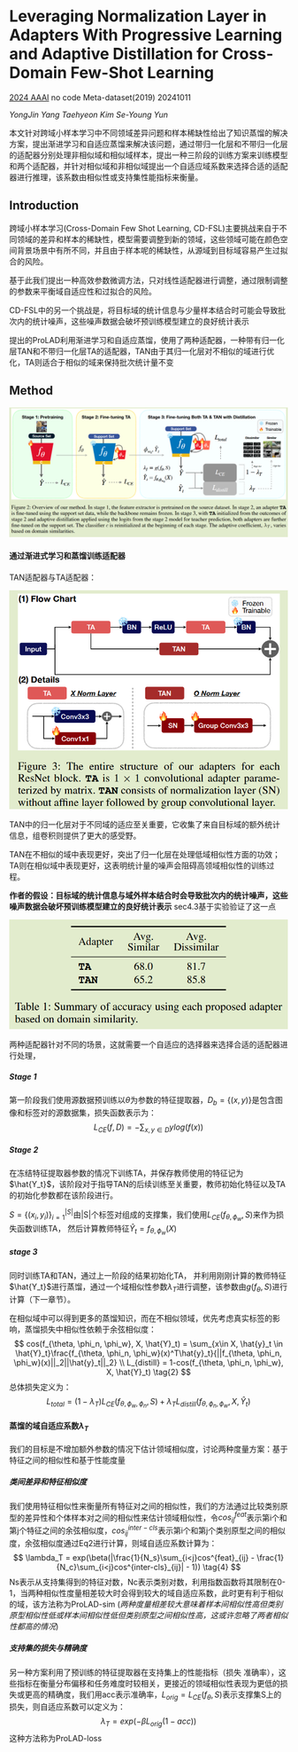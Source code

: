 # Leveraging Normalization Layer in Adapters With Progressive Learning and Adaptive Distillation for Cross-Domain Few-Shot Learning

[2024 AAAI](https://ojs.aaai.org/index.php/AAAI/article/view/29573)	no code	Meta-dataset(2019)	20241011

*YongJin Yang  Taehyeon Kim  Se-Young Yun*

本文针对跨域小样本学习中不同领域差异问题和样本稀缺性给出了知识蒸馏的解决方案，提出渐进学习和自适应蒸馏来解决该问题，通过带归一化层和不带归一化层的适配器分别处理非相似域和相似域样本，提出一种三阶段的训练方案来训练模型和两个适配器，并针对相似域和非相似域提出一个自适应域系数来选择合适的适配器进行推理，该系数由相似性或支持集性能指标来衡量。

## Introduction

跨域小样本学习(Cross-Domain Few Shot Learning, CD-FSL)主要挑战来自于不同领域的差异和样本的稀缺性，模型需要调整到新的领域，这些领域可能在颜色空间背景场景中有所不同，并且由于样本呢的稀缺性，从源域到目标域容易产生过拟合的风险。

基于此我们提出一种高效参数微调方法，只对线性适配器进行调整，通过限制调整的参数来平衡域自适应性和过拟合的风险。

CD-FSL中的另一个挑战是，将目标域的统计信息与少量样本结合时可能会导致批次内的统计噪声，这些噪声数据会破坏预训练模型建立的良好统计表示

提出的ProLAD利用渐进学习和自适应蒸馏，使用了两种适配器，一种带有归一化层TAN和不带归一化层TA的适配器，TAN由于其归一化层对不相似的域进行优化，TA则适合于相似的域来保持批次统计量不变

## Method

![image-20241011162430524](imgs/image-20241011162430524.png)

#### 通过渐进式学习和蒸馏训练适配器

TAN适配器与TA适配器：

![image-20241011162900111](./imgs/image-20241011162900111.png)

TAN中的归一化层对于不同域的适应至关重要，它收集了来自目标域的额外统计信息，组卷积则提供了更大的感受野。

TAN在不相似的域中表现更好，突出了归一化层在处理低域相似性方面的功效；TA则在相似域中表现更好，这表明统计量的噪声会阻碍高领域相似性的训练过程。

**作者的假设：目标域的统计信息与域外样本结合时会导致批次内的统计噪声，这些噪声数据会破坏预训练模型建立的良好统计表示**  sec4.3基于实验验证了这一点

![image-20241011163939375](./imgs/image-20241011163939375.png)

两种适配器针对不同的场景，这就需要一个自适应的选择器来选择合适的适配器进行处理，

##### Stage 1

第一阶段我们使用源数据预训练以$\theta$为参数的特征提取器，$D_b = \{(x, y)\}$是包含图像和标签对的源数据集，损失函数表示为：
$$
L_{CE} (f, D) = -\sum_{x, y\in D}ylog(f(x)) \tag{1}
$$

##### Stage 2

在冻结特征提取器参数的情况下训练TA，并保存教师使用的特征记为$\hat{Y_t}$，该阶段对于指导TAN的后续训练至关重要，教师初始化特征以及TA的初始化参数都在该阶段进行。

$S = \{ (x_i, y_i)\}^{|S|}_{i=1}$由|S|个标签对组成的支撑集，我们使用$L_{CE}(f_{\theta,\phi_{w}}, S)$来作为损失函数训练TA， 然后计算教师特征$\hat{Y}_t = f_{\theta, \phi_w}(X)$

##### stage 3

同时训练TA和TAN，通过上一阶段的结果初始化TA， 并利用刚刚计算的教师特征$\hat{Y_t}$进行蒸馏，通过一个域相似性参数$\lambda_T$进行调整，该参数由$g(f_\theta, S)$进行计算（下一章节）。

在相似域中可以得到更多的蒸馏知识，而在不相似领域，优先考虑真实标签的影响，蒸馏损失中相似性依赖于余弦相似度：
$$
cos(f_{\theta, \phi_n, \phi_w}, X, \hat{Y}_t) = \sum_{x\in X, \hat{y}_t \in \hat{Y}_t}\frac{f_{\theta, \phi_n, \phi_w}(x)^T\hat{y}_t}{||f_{\theta, \phi_n, \phi_w}(x)||_2||\hat{y}_t||_2} \\
L_{distill} = 1-cos(f_{\theta, \phi_n, \phi_w}, X, \hat{Y}_t) \tag{2}
$$
总体损失定义为：
$$
L_{total} = (1-\lambda_T)L_{CE}(f_{\theta,\phi_{w}, \phi_{n}}, S) + \lambda_TL_{distill}(f_{\theta, \phi_n, \phi_w}, X, \hat{Y}_t) \tag{3}
$$

#### 蒸馏的域自适应系数$\lambda_T$

我们的目标是不增加额外参数的情况下估计领域相似度，讨论两种度量方案：基于特征之间的相似性和基于性能度量

##### 类间差异和特征相似度

我们使用特征相似性来衡量所有特征对之间的相似性，我们的方法通过比较类别原型的差异性和个体样本对之间的相似性来估计领域相似性，令$cos^{feat}_{ij}$表示第i个和第j个特征之间的余弦相似度，$cos^{inter-cls}_{ij}$表示第i个和第j个类别原型之间的相似度，余弦相似度通过Eq2进行计算，则域自适应系数计算为：
$$
\lambda_T = exp(\beta(|\frac{1}{N_s}\sum_{i<j}cos^{feat}_{ij} - \frac{1}{N_c}\sum_{i<j}cos^{inter-cls}_{ij}| - 1)) \tag{4}
$$
Ns表示从支持集得到的特征对数，Nc表示类别对数，利用指数函数将其限制在0-1，当两种相似性度量相差较大时会得到较大的域自适应系数，此时更有利于相似的域，该方法称为ProLAD-sim (*两种度量相差较大意味着样本间相似性高但类别原型相似性低或样本间相似性低但类别原型之间相似性高，这或许忽略了两者相似性都高的情况*)

##### 支持集的损失与精确度

另一种方案利用了预训练的特征提取器在支持集上的性能指标（损失 准确率），这些指标在衡量分布偏移和任务难度时较相关，更接近的领域相似性表现为更低的损失或更高的精确度，我们用acc表示准确率，$L_{orig} = L_{CE}(f_\theta, S)$表示支撑集S上的损失，则自适应系数可以定义为：
$$
\lambda_T = exp(-\beta L_{orig}(1-acc))
$$
这种方法称为ProLAD-loss